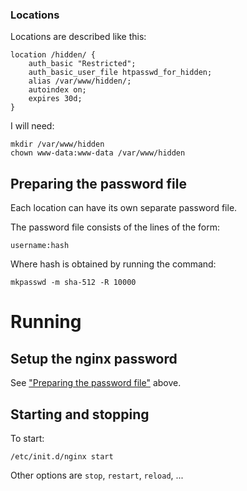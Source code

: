 
### Locations

Locations are described like this:

    location /hidden/ { 
        auth_basic "Restricted";
        auth_basic_user_file htpasswd_for_hidden;
        alias /var/www/hidden/;
        autoindex on;
        expires 30d;
    }

I will need:

    mkdir /var/www/hidden
    chown www-data:www-data /var/www/hidden

## Preparing the password file

Each location can have its own separate password file.

The password file consists of the lines of the form:

    username:hash

Where hash is obtained by running the command:

    mkpasswd -m sha-512 -R 10000


# Running

## Setup the nginx password

See ["Preparing the password file"](#preparing-the-password-file) above.

## Starting and stopping

To start:

    /etc/init.d/nginx start

Other options are `stop`, `restart`, `reload`, ...

